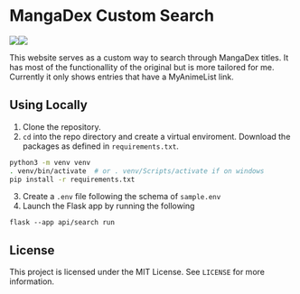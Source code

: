 # MangaDex Custom Search
<a  href="https://github.com/jonathanlo411/mangadex-custom-search/releases"><img  src="https://img.shields.io/github/v/release/jonathanlo411/mangadex-custom-search"></a><a  href="https://github.com/jonathanlo411/mangadex-custom-search/blob/main/LICENSE"><img  src="https://img.shields.io/github/license/jonathanlo411/mangadex-custom-search"></a>

This website serves as a custom way to search through MangaDex titles. It has most of the functionallity of the original but is more tailored for me. Currently it only shows entries that have a MyAnimeList link.

## Using Locally
1. Clone the repository.
2. `cd` into the repo directory and create a virtual enviroment. Download the packages as defined in `requirements.txt`.
```bash
python3 -m venv venv
. venv/bin/activate  # or . venv/Scripts/activate if on windows
pip install -r requirements.txt
```
3. Create a `.env` file following the schema of `sample.env`
4. Launch the Flask app by running the following
```
flask --app api/search run
```

## License
This project is licensed under the MIT License. See `LICENSE` for more information.
